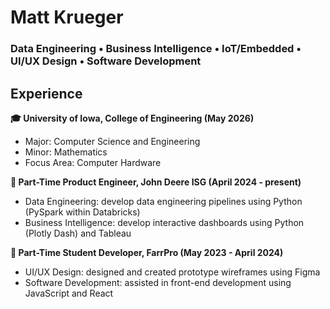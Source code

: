 # Matt Krueger 
### Data Engineering • Business Intelligence • IoT/Embedded • UI/UX Design • Software Development

## Experience
**🎓 University of Iowa, College of Engineering (May 2026)**
- Major: Computer Science and Engineering
- Minor: Mathematics 
- Focus Area: Computer Hardware

**🚜 Part-Time Product Engineer, John Deere ISG (April 2024 - present)**
- Data Engineering: develop data engineering pipelines using Python (PySpark within Databricks)
- Business Intelligence: develop interactive dashboards using Python (Plotly Dash) and Tableau

**🐖 Part-Time Student Developer, FarrPro (May 2023 - April 2024)**
- UI/UX Design: designed and created prototype wireframes using Figma
- Software Development: assisted in front-end development using JavaScript and React
